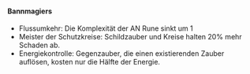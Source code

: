 #### Bannmagiers

* Flussumkehr: Die Komplexität der AN Rune sinkt um 1
* Meister der Schutzkreise: Schildzauber und Kreise halten 20% mehr Schaden ab.
* Energiekontrolle: Gegenzauber, die einen existierenden Zauber auflösen, kosten nur die Hälfte der Energie.
